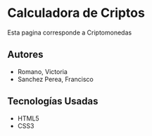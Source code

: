 # Calculadora de Criptos
Esta pagina corresponde a Criptomonedas

## Autores
* Romano, Victoria
* Sanchez Perea, Francisco

## Tecnologías Usadas
* HTML5
* CSS3

